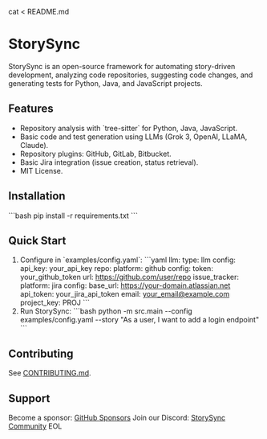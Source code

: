 cat <<EOL > README.md
# StorySync

StorySync is an open-source framework for automating story-driven development, analyzing code repositories, suggesting code changes, and generating tests for Python, Java, and JavaScript projects.

## Features
- Repository analysis with \`tree-sitter\` for Python, Java, JavaScript.
- Basic code and test generation using LLMs (Grok 3, OpenAI, LLaMA, Claude).
- Repository plugins: GitHub, GitLab, Bitbucket.
- Basic Jira integration (issue creation, status retrieval).
- MIT License.

## Installation
\`\`\`bash
pip install -r requirements.txt
\`\`\`

## Quick Start
1. Configure in \`examples/config.yaml\`:
   \`\`\`yaml
   llm:
     type: llm
     config:
       api_key: your_api_key
   repo:
     platform: github
     config:
       token: your_github_token
       url: https://github.com/user/repo
   issue_tracker:
     platform: jira
     config:
       base_url: https://your-domain.atlassian.net
       api_token: your_jira_api_token
       email: your_email@example.com
       project_key: PROJ
   \`\`\`
2. Run StorySync:
   \`\`\`bash
   python -m src.main --config examples/config.yaml --story "As a user, I want to add a login endpoint"
   \`\`\`

## Contributing
See [CONTRIBUTING.md](docs/contributing.md).

## Support
Become a sponsor: [GitHub Sponsors](https://github.com/sponsors/your-org)
Join our Discord: [StorySync Community](https://discord.gg/your-invite)
EOL
